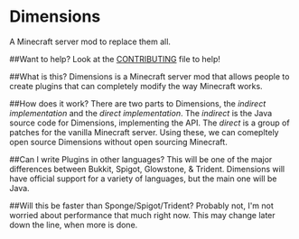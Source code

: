 # Dimensions
A Minecraft server mod to replace them all.

##Want to help?
Look at the [CONTRIBUTING](https://github.com/Dimensions/Dimensions/blob/master/CONTRIBUTING.md) file to help!

##What is this?
Dimensions is a Minecraft server mod that allows people to create plugins that can completely modify the way Minecraft works.

##How does it work?
There are two parts to Dimensions, the *indirect implementation* and the *direct implementation*. The *indirect* is the Java source code for Dimensions, implementing the API. The *direct* is a group of patches for the vanilla Minecraft server. Using these, we can comepltely open source Dimensions without open sourcing Minecraft.

##Can I write Plugins in other languages?
This will be one of the major differences between Bukkit, Spigot, Glowstone, & Trident. Dimensions will have official support for a variety of languages, but the main one will be Java.

##Will this be faster than Sponge/Spigot/Trident?
Probably not, I'm not worried about performance that much right now. This may change later down the line, when more is done.
